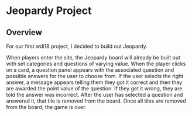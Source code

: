 # Jeopardy Project
## Overview
For our first wdi18 project, I decided to build out Jeopardy.

When players enter the site, the Jeopardy board will already be built out with set categories and questions of varying value. When the player clicks on a card, a question panel appears with the associated question and possible answers for the user to choose from. If the user selects the right answer, a message appears telling them they got it correct and then they are awarded the point value of the question. If they get it wrong, they are told the answer was incorrect. After the user has selected a question and answered it, that tile is removed from the board. Once all tiles are removed from the board, the game is over.